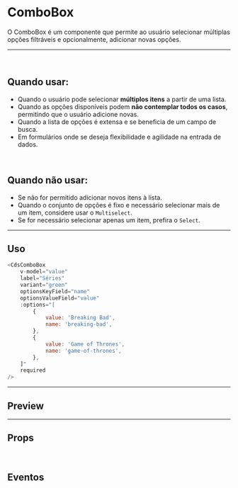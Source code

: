# ComboBox

O ComboBox é um componente que permite ao usuário selecionar múltiplas opções filtráveis e opcionalmente, adicionar novas opções.

---

<br>

## Quando usar:
- Quando o usuário pode selecionar **múltiplos itens** a partir de uma lista.
- Quando as opções disponíveis podem **não contemplar todos os casos**, permitindo que o usuário adicione novas.
- Quando a lista de opções é extensa e se beneficia de um campo de busca.
- Em formulários onde se deseja flexibilidade e agilidade na entrada de dados.

<br>

## Quando não usar:
- Se não for permitido adicionar novos itens à lista.
- Quando o conjunto de opções é fixo e necessário selecionar mais de um item, considere usar o `Multiselect`.
- Se for necessário selecionar apenas um item, prefira o `Select`.


---

## Uso

```js
<CdsComboBox
	v-model="value"
	label="Séries"
	variant="green"
	optionsKeyField="name"
	optionsValueField="value"
	:options="[
		{
			value: 'Breaking Bad',
			name: 'breaking-bad',
		},
		{
			value: 'Game of Thrones',
			name: 'game-of-thrones',
		},
	]"
	required
/>
```

---

## Preview

<PreviewBuilder
	:args
	:component="CdsComboBox"
	:events
/>

---

## Props

<APITable
	name="CdsComboBox"
	section="props"
/>
<br>

## Eventos

<APITable
	name="CdsComboBox"
	section="events"
/>
<br>

<script setup>
import { ref } from 'vue';
import CdsComboBox from '@/components/ComboBox.vue';

const events = [
	'update:modelValue',
	'focus',
	'blur',
];

const options = [
	{
		value: 'Breaking Bad',
		name: 'breaking-bad',
	},
	{
		value: 'Game of Thrones',
		name: 'game-of-thrones',
	},
];

const args = ref({
	options,
	label: 'Séries',
	optionsKeyField: 'name',
	optionsValueField: 'value',
});
</script>
